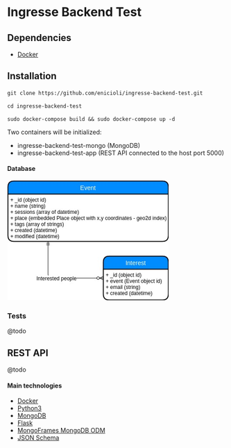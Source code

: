 # Ingresse Backend Test

## Dependencies
- [Docker](https://www.docker.com/)

## Installation
```shell script
git clone https://github.com/enicioli/ingresse-backend-test.git
```
```shell script
cd ingresse-backend-test
```
```shell script
sudo docker-compose build && sudo docker-compose up -d
```
Two containers will be initialized:
- ingresse-backend-test-mongo (MongoDB)
- ingresse-backend-test-app (REST API connected to the host port 5000)

#### Database
![Relationship Entity Diagram](https://github.com/enicioli/ingresse-backend-test/blob/master/resources/DER.jpg)

### Tests
@todo

## REST API
@todo

#### Main technologies
- [Docker](https://www.docker.com/)
- [Python3](https://www.python.org/)
- [MongoDB](https://www.mongodb.com/)
- [Flask](https://palletsprojects.com/p/flask/)
- [MongoFrames MongoDB ODM](http://mongoframes.com/)
- [JSON Schema](http://json-schema.org/)